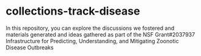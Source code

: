 # collections-track-disease
In this repository, you can explore the discussions we fostered and materials generated and ideas gathered as part of the NSF Grant#2037937 Infrastructure for Predicting, Understanding, and Mitigating Zoonotic Disease Outbreaks
